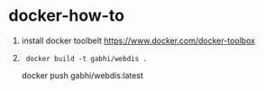 # docker-how-to

1) install docker toolbelt https://www.docker.com/docker-toolbox

2) `` docker build -t gabhi/webdis .``

    docker push gabhi/webdis:latest
